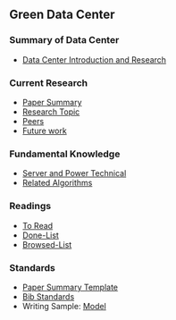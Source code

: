 Green Data Center
---



### Summary of Data Center
- [Data Center Introduction and Research](./data-center)


### Current Research
- [Paper Summary](./file/paper-summary.md)
- [Research Topic](./file/research-topic.md)
- [Peers](./file/peers.md)
- [Future work](https://github.com/hxwang/Private-Documents/tree/master/GreenDCFutureWork)


### Fundamental Knowledge
- [Server and Power Technical](./energy)
- [Related Algorithms](./algorithms)

### Readings
- [To Read](./file/ToRead-List.md)
- [Done-List](./file/done-list.md)
- [Browsed-List](./file/BrowsedList.md)

### Standards
- [Paper Summary Template](./papers/template.md)
- [Bib Standards](./papers/bibFormat.md)
- Writing Sample: [Model](./file/writingModel.md)

